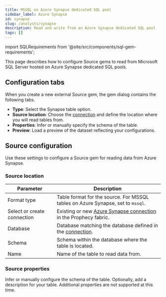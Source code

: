 ```yaml
---
title: MSSQL on Azure Synapse dedicated SQL pool
sidebar_label: Azure Synapse
id: synapse
slug: /analysts/synapse
description: Read and write from an Azure Synapse dedicated SQL pool
tags: []
---
```


import SQLRequirements from '@site/src/components/sql-gem-requirements';

<SQLRequirements
  execution_engine="Prophecy Automate"
  sql_package_name="Prophecy"
  sql_package_version="4.1.3+"
/>

This page describes how to configure Source gems to read from Microsoft SQL Server hosted on Azure Synapse dedicated SQL pools.

## Configuration tabs

When you create a new external Source gem, the gem dialog contains the following tabs.

- **Type**: Select the Synapse table option.
- **Source location**: Choose the [connection](/administration/fabrics/prophecy-fabrics/connections/) and define the location where you will read tables from.
- **Properties**: Infer or manually specify the schema of the table.
- **Preview**: Load a preview of the dataset reflecting your configurations.

## Source configuration

Use these settings to configure a Source gem for reading data from Azure Synapse.

### Source location

| Parameter                   | Description                                                                                                                      |
| --------------------------- | -------------------------------------------------------------------------------------------------------------------------------- |
| Format type                 | Table format for the source. For MSSQL tables on Azure Synapse, set to `mssql`.                                                  |
| Select or create connection | Existing or new [Azure Synapse connection](/administration/fabrics/prophecy-fabrics/connections/synapse) in the Prophecy fabric. |
| Database                    | Database matching the database defined in the [connection](/administration/fabrics/prophecy-fabrics/connections/synapse).        |
| Schema                      | Schema within the database where the table is located.                                                                           |
| Name                        | Name of the table to read data from.                                                                                             |

### Source properties

Infer or manually configure the schema of the table. Optionally, add a description for your table. Additional properties are not supported at this time.
